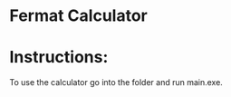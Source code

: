 # Fermat Calculator

# Instructions:
  
  To use the calculator go into the folder and run main.exe.
